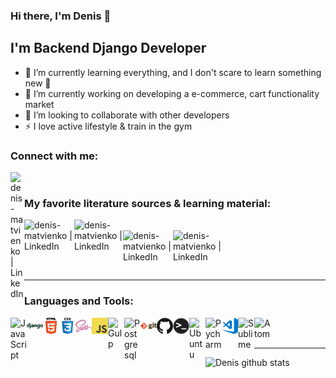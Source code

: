 ### Hi there, I'm Denis 👋


## I'm Backend Django Developer

- 🌱 I’m currently learning everything, and I don't scare to learn something new 🤣
- 🔭 I’m currently working on developing a e-commerce, cart functionality market
- 👯 I’m looking to collaborate with other developers
- ⚡ I love active lifestyle & train in the gym



### Connect with me:

[<img align="left" alt="denis-matvienko | LinkedIn" width="22px" src="https://image.flaticon.com/icons/svg/174/174857.svg" />][linkedin]
<br />

### My favorite literature sources & learning material:
[<img align="left" alt="denis-matvienko | LinkedIn" width="80px" src="https://img1.labirint.ru/bookstore/books/713013/big.jpg"/>][Learning_python]
[<img align="left" alt="denis-matvienko | LinkedIn" width="78px" src="https://s1.livelib.ru/boocover/1001235402/o/a581/Swaroop_C_H__A_Byte_of_Python.jpeg" />][A_byte_of_python]<br/>
[<img align="left" alt="denis-matvienko | LinkedIn" width="80px" src="https://icon-library.com/images/django-icon/django-icon-0.jpg" />][Django]
[<img align="left" alt="denis-matvienko | LinkedIn" width="78px" src="https://pbs.twimg.com/profile_images/1210100730247430144/6yncfskW_400x400.jpg" />][MIPT]<br/>

<br />
<br />

---
### Languages and Tools:
<img align="left" alt="JavaScript" width="26px" src="https://upload.wikimedia.org/wikipedia/commons/thumb/c/c3/Python-logo-notext.svg/1024px-Python-logo-notext.svg.png"/>
<img align="left" alt="Django" width="26px" src="https://raw.githubusercontent.com/github/explore/80688e429a7d4ef2fca1e82350fe8e3517d3494d/topics/django/django.png" />
<img align="left" alt="HTML5" width="26px" src="https://raw.githubusercontent.com/github/explore/80688e429a7d4ef2fca1e82350fe8e3517d3494d/topics/html/html.png" />
<img align="left" alt="CSS3" width="26px" src="https://raw.githubusercontent.com/github/explore/80688e429a7d4ef2fca1e82350fe8e3517d3494d/topics/css/css.png" />
<img align="left" alt="Sass" width="26px" src="https://raw.githubusercontent.com/github/explore/80688e429a7d4ef2fca1e82350fe8e3517d3494d/topics/sass/sass.png" />
<img align="left" alt="JavaScript" width="26px" src="https://raw.githubusercontent.com/github/explore/80688e429a7d4ef2fca1e82350fe8e3517d3494d/topics/javascript/javascript.png"/>
<img align="left" alt="Gulp" width="26px" src="https://upload.wikimedia.org/wikipedia/commons/7/72/Gulp.js_Logo.svg"/>
<img align="left" alt="Postgresql" width="26px" src="https://upload.wikimedia.org/wikipedia/commons/2/29/Postgresql_elephant.svg" />
<img align="left" alt="Git" width="26px" src="https://raw.githubusercontent.com/github/explore/80688e429a7d4ef2fca1e82350fe8e3517d3494d/topics/git/git.png" />
<img align="left" alt="GitHub" width="26px" src="https://raw.githubusercontent.com/github/explore/78df643247d429f6cc873026c0622819ad797942/topics/github/github.png" />
<img align="left" alt="Terminal" width="26px" src="https://raw.githubusercontent.com/github/explore/80688e429a7d4ef2fca1e82350fe8e3517d3494d/topics/terminal/terminal.png" />
<img align="left" alt="Ubuntu" width="26px" src="https://upload.wikimedia.org/wikipedia/commons/a/ab/Logo-ubuntu_cof-orange-hex.svg" />
<img align="left" alt="Pycharm" width="26px" src="https://upload.wikimedia.org/wikipedia/commons/a/a1/PyCharm_Logo.svg" />
<img align="left" alt="Visual Studio Code" width="26px" src="https://raw.githubusercontent.com/github/explore/80688e429a7d4ef2fca1e82350fe8e3517d3494d/topics/visual-studio-code/visual-studio-code.png" />
<img align="left" alt="Sublime" width="26px" src="https://cdn.jsdelivr.net/npm/simple-icons@3.7.0/icons/sublimetext.svg" />
<img align="left" alt="Atom" width="26px" src="https://upload.wikimedia.org/wikipedia/commons/thumb/8/80/Atom_editor_logo.svg/1200px-Atom_editor_logo.svg.png"/>

<br />
<br />

---
![Denis github stats](https://github-readme-stats.vercel.app/api?username=DenisMatvienko&hide=stars,prs)
<br />



[vk]: https://vk.com/dmatvienkoo
[linkedin]: https://www.linkedin.com/in/denis-matvienko-bb8bb81a2/
[instagram]: https://www.instagram.com/matvienkoda/
[Learning_python]: https://www.ozon.ru/context/detail/id/156082566/?utm_source=google&utm_medium=cpc&utm_campaign=RF_Product_Shopping_Books_newclients&gclid=CjwKCAjw19z6BRAYEiwAmo64LeEsszjFSgF337_pkZ54TWUync-5KAgovAwGNgQtLYR120t3mzIP1BoCh58QAvD_BwE
[A_byte_of_python]: http://wombat.org.ua/AByteOfPython/AByteofPythonRussian-2.02.pdf
[Django]:https://docs.djangoproject.com/en/dev/
[MIPT]:https://www.youtube.com/playlist?list=PLRDzFCPr95fLuusPXwvOPgXzBL3ZTzybY
